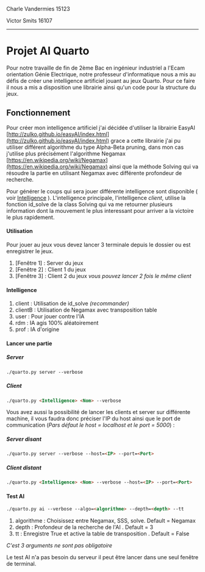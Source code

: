 Charle Vandermies 15123

Victor Smits 16107
___
# Projet AI Quarto

Pour notre travaille de fin de 2ème Bac en ingénieur industriel a l'Ecam orientation Génie Electrique, notre professeur d'informatique nous a mis au défis de créer une intelligence artificiel jouant au jeux Quarto.
Pour ce faire il nous a mis a disposition une librairie ainsi qu'un code pour la structure du jeux.

## Fonctionnement 

Pour créer mon intelligence artificiel j'ai décidée d'utiliser la librairie EasyAI [http://zulko.github.io/easyAI/index.html](http://zulko.github.io/easyAI/index.html) grace a cette librairie j'ai pu utiliser différent algorithme du type Alpha-Beta pruning, dans mon cas j'utilise plus précisément l'algorithme Negamax [https://en.wikipedia.org/wiki/Negamax](https://en.wikipedia.org/wiki/Negamax) ainsi que la méthode Solving qui va résoudre la partie en utilisant Negamax avec différente profondeur de recherche.

Pour générer le coups qui sera jouer différente intelligence sont disponible ( voir [Intelligence](#intelligence) ). 
L'intelligence principale, l'intelligence *client*, utilise la fonction id_solve de la class Solving qui va me retourner plusieurs information dont la mouvement le plus interessant pour arriver a la victoire le plus rapidement.

#### Utilisation

Pour jouer au jeux vous devez lancer 3 terminale depuis le dossier ou est enregistrer le jeux.
 1. [Fenêtre 1] : Server du jeux
 2. [Fenêtre 2] : Client 1 du jeux
 3. [Fenêtre 3] : Client 2 du jeux
*vous pouvez lancer 2 fois le même client*

#### Intelligence
 1. client : Utilisation de id_solve *(recommander)*
 2. clientB : Utilisation de Negamax avec transposition table
 3. user : Pour jouer contre l'IA
 4. rdm : IA agis 100% aléatoirement
 5. prof : IA d'origine

#### Lancer une partie 
##### Server
``` html
./quarto.py server --verbose
```
##### Client
```html
./quarto.py <Intelligence> <Nom> --verbose
``` 
Vous avez aussi la possibilité de lancer les clients et server sur différente machine, il vous faudra donc préciser l'IP du host ainsi que le port de communication (*Pars défaut le host = localhost et le port = 5000*) :
    
##### Server disant
```html
./quarto.py server --verbose --host=<IP> --port=<Port>
```
##### Client distant

```html
./quarto.py <Intelligence> <Nom> --verbose --host=<IP> --port=<Port>
```    
#### Test AI
```html
./quarto.py ai --verbose --algo=<algorithme> --depth=<depth> --tt
```
 1. algorithme : Choisissez entre Negamax, SSS, solve. Default = Negamax
 2. depth : Profondeur de la recherche de l'AI . Default = 3
 3. tt : Enregistre True et active la table de transposition . Default = False

*C'est 3 arguments ne sont pas obligatoire*

Le test AI n'a pas besoin du serveur il peut être lancer dans une seul fenêtre de terminal.

<!--stackedit_data:
eyJoaXN0b3J5IjpbMzEwOTYxMjA5LC0xODMxOTMzMTQ1LDkxNj
I4NDY0NywtNTA0NzM5MTY1LDgxMzE5NDA4OSwtMTg4MjEyNjI3
NywtMTg4MjEyNjI3NywtMTg4MjEyNjI3NywtMTI5Mjg5NDA4My
wxMTkzMjkzMDQxLDE4ODY4MDM5NDksLTQ1MTkyNTAxMSwtMTQ2
MDQ3MjQyMSwtMTQ2MDQ3MjQyMSw5MjI2NDc2NywtMTQ1NjM5Mz
IzMSwxMTY4NTgwODg4LC0yMDY3NjE5Mjg2LDIwMjY0NzkzOTEs
ODcyNTM0NzMzXX0=
-->